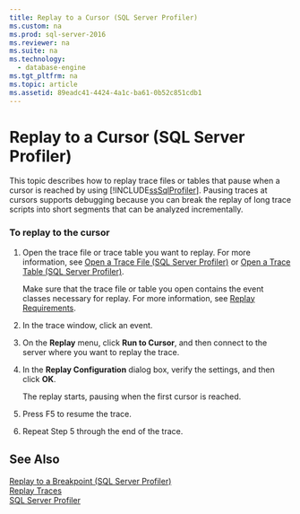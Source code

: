 ```yaml
---
title: Replay to a Cursor (SQL Server Profiler)
ms.custom: na
ms.prod: sql-server-2016
ms.reviewer: na
ms.suite: na
ms.technology: 
  - database-engine
ms.tgt_pltfrm: na
ms.topic: article
ms.assetid: 89eadc41-4424-4a1c-ba61-0b52c851cdb1
---
```

# Replay to a Cursor (SQL Server Profiler)
  This topic describes how to replay trace files or tables that pause when a cursor is reached by using [!INCLUDE[ssSqlProfiler](../../Token\Other/ssSqlProfiler_md.md)]. Pausing traces at cursors supports debugging because you can break the replay of long trace scripts into short segments that can be analyzed incrementally.  
  
### To replay to the cursor  
  
1.  Open the trace file or trace table you want to replay. For more information, see [Open a Trace File &#40;SQL Server Profiler&#41;](../Topic/Open%20a%20Trace%20File%20\(SQL%20Server%20Profiler\).md) or [Open a Trace Table &#40;SQL Server Profiler&#41;](../Topic/Open%20a%20Trace%20Table%20\(SQL%20Server%20Profiler\).md).  
  
     Make sure that the trace file or table you open contains the event classes necessary for replay. For more information, see [Replay Requirements](../../Topics\TopicNameNotContainA/Replay-Requirements.md).  
  
2.  In the trace window, click an event.  
  
3.  On the **Replay** menu, click **Run to Cursor**, and then connect to the server where you want to replay the trace.  
  
4.  In the **Replay Configuration** dialog box, verify the settings, and then click **OK**.  
  
     The replay starts, pausing when the first cursor is reached.  
  
5.  Press F5 to resume the trace.  
  
6.  Repeat Step 5 through the end of the trace.  
  
## See Also  
 [Replay to a Breakpoint &#40;SQL Server Profiler&#41;](../Topic/Replay%20to%20a%20Breakpoint%20\(SQL%20Server%20Profiler\).md)   
 [Replay Traces](../../Topics\TopicNameNotContainA/Replay-Traces.md)   
 [SQL Server Profiler](../../Topics\TopicNameNotContainA/SQL-Server-Profiler.md)  
  
  